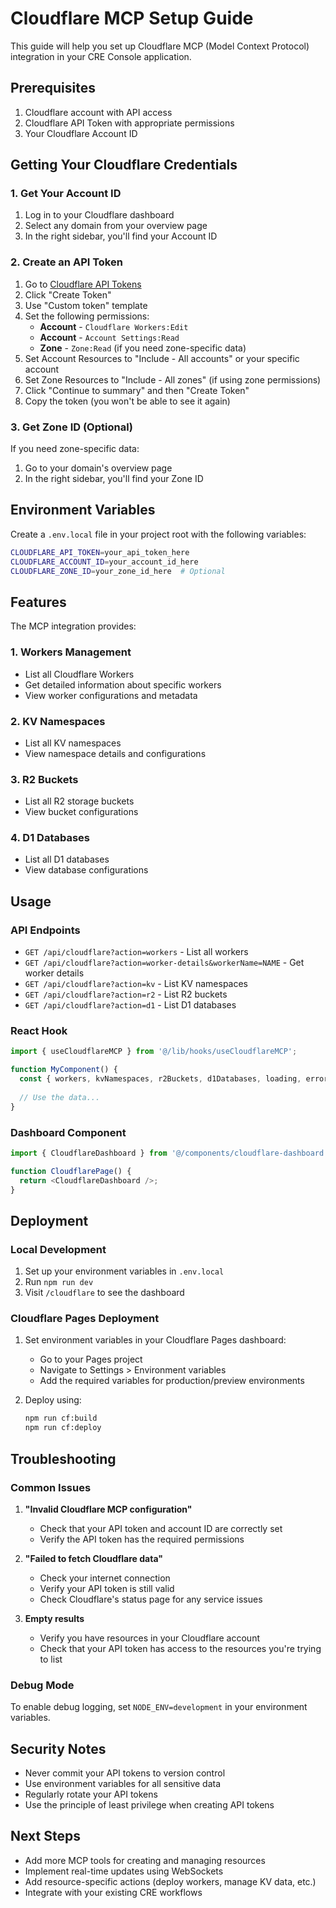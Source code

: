 # Cloudflare MCP Setup Guide

This guide will help you set up Cloudflare MCP (Model Context Protocol) integration in your CRE Console application.

## Prerequisites

1. Cloudflare account with API access
2. Cloudflare API Token with appropriate permissions
3. Your Cloudflare Account ID

## Getting Your Cloudflare Credentials

### 1. Get Your Account ID
1. Log in to your Cloudflare dashboard
2. Select any domain from your overview page
3. In the right sidebar, you'll find your Account ID

### 2. Create an API Token
1. Go to [Cloudflare API Tokens](https://dash.cloudflare.com/profile/api-tokens)
2. Click "Create Token"
3. Use "Custom token" template
4. Set the following permissions:
   - **Account** - `Cloudflare Workers:Edit`
   - **Account** - `Account Settings:Read`
   - **Zone** - `Zone:Read` (if you need zone-specific data)
5. Set Account Resources to "Include - All accounts" or your specific account
6. Set Zone Resources to "Include - All zones" (if using zone permissions)
7. Click "Continue to summary" and then "Create Token"
8. Copy the token (you won't be able to see it again)

### 3. Get Zone ID (Optional)
If you need zone-specific data:
1. Go to your domain's overview page
2. In the right sidebar, you'll find your Zone ID

## Environment Variables

Create a `.env.local` file in your project root with the following variables:

```bash
CLOUDFLARE_API_TOKEN=your_api_token_here
CLOUDFLARE_ACCOUNT_ID=your_account_id_here
CLOUDFLARE_ZONE_ID=your_zone_id_here  # Optional
```

## Features

The MCP integration provides:

### 1. Workers Management
- List all Cloudflare Workers
- Get detailed information about specific workers
- View worker configurations and metadata

### 2. KV Namespaces
- List all KV namespaces
- View namespace details and configurations

### 3. R2 Buckets
- List all R2 storage buckets
- View bucket configurations

### 4. D1 Databases
- List all D1 databases
- View database configurations

## Usage

### API Endpoints

- `GET /api/cloudflare?action=workers` - List all workers
- `GET /api/cloudflare?action=worker-details&workerName=NAME` - Get worker details
- `GET /api/cloudflare?action=kv` - List KV namespaces
- `GET /api/cloudflare?action=r2` - List R2 buckets
- `GET /api/cloudflare?action=d1` - List D1 databases

### React Hook

```typescript
import { useCloudflareMCP } from '@/lib/hooks/useCloudflareMCP';

function MyComponent() {
  const { workers, kvNamespaces, r2Buckets, d1Databases, loading, error, refresh } = useCloudflareMCP();
  
  // Use the data...
}
```

### Dashboard Component

```typescript
import { CloudflareDashboard } from '@/components/cloudflare-dashboard';

function CloudflarePage() {
  return <CloudflareDashboard />;
}
```

## Deployment

### Local Development
1. Set up your environment variables in `.env.local`
2. Run `npm run dev`
3. Visit `/cloudflare` to see the dashboard

### Cloudflare Pages Deployment
1. Set environment variables in your Cloudflare Pages dashboard:
   - Go to your Pages project
   - Navigate to Settings > Environment variables
   - Add the required variables for production/preview environments

2. Deploy using:
   ```bash
   npm run cf:build
   npm run cf:deploy
   ```

## Troubleshooting

### Common Issues

1. **"Invalid Cloudflare MCP configuration"**
   - Check that your API token and account ID are correctly set
   - Verify the API token has the required permissions

2. **"Failed to fetch Cloudflare data"**
   - Check your internet connection
   - Verify your API token is still valid
   - Check Cloudflare's status page for any service issues

3. **Empty results**
   - Verify you have resources in your Cloudflare account
   - Check that your API token has access to the resources you're trying to list

### Debug Mode

To enable debug logging, set `NODE_ENV=development` in your environment variables.

## Security Notes

- Never commit your API tokens to version control
- Use environment variables for all sensitive data
- Regularly rotate your API tokens
- Use the principle of least privilege when creating API tokens

## Next Steps

- Add more MCP tools for creating and managing resources
- Implement real-time updates using WebSockets
- Add resource-specific actions (deploy workers, manage KV data, etc.)
- Integrate with your existing CRE workflows

